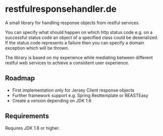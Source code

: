# restfulresponsehandler.de
A small library for handling response objects from restful services.

You can specify what should happen on which http status code e.g. on a successful status code an object of a specified class could be deserialized. If the status code represents a failure then you can specify a domain exception which will be thrown.

The library is based on my experience while mediating between different restful web services to achieve a consistent user experience.

## Roadmap
- First implementation only for Jersey Client response objects
- Further framework support e.g. Spring Resttemplate or REASTEasy
- Create a version depending on JDK 1.6

## Requirements
Requires JDK 1.8 or higher.


